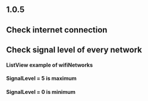 ## 1.0.5

## Check internet connection 
## Check signal level of every network
#### ListView example of wifiNetworks
#### SignalLevel = 5 is maximum
#### SignalLevel = 0 is minimum
